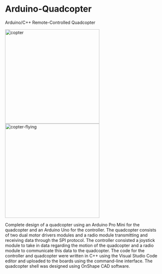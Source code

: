 # Arduino-Quadcopter
Arduino/C++ Remote-Controlled Quadcopter

<img width="310" alt="copter" src="https://user-images.githubusercontent.com/51766769/105914880-f9aa0a80-5ffc-11eb-87cd-71321f8cd9a3.png">
<img width="310" alt="copter-flying" src="https://user-images.githubusercontent.com/51766769/106367674-5154b880-6312-11eb-8227-fc46f3e0d275.mov">


Complete design of a quadcopter using an Arduino Pro Mini for the quadcopter and an Arduino Uno for the controller. The quadcopter consists of two dual motor drivers modules and a radio module transmitting and receiving data through the SPI protocol. The controller consisted a joystick module to take in data regarding the motion of the quadcopter and a radio module to communicate this data to the quadcopter. The code for the controller and quadcopter were written in C++ using the Visual Studio Code editor and uploaded to the boards using the command-line interface. The quadcopter shell was designed using OnShape CAD software.
